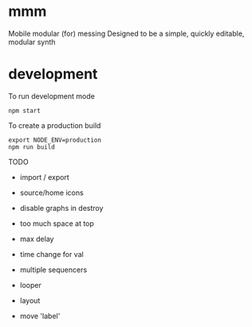 # mmm
Mobile modular (for) messing
Designed to be a simple, quickly editable, modular synth

# development
To run development mode
```
npm start
```
To create a production build
```
export NODE_ENV=production
npm run build
```


TODO
- import / export
- source/home icons
- disable graphs in destroy
- too much space at top
- max delay

- time change for val
- multiple sequencers
- looper
- layout
- move 'label'